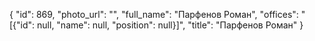 {
    "id": 869,
    "photo_url": "",
    "full_name": "Парфенов Роман",
    "offices": "[{\"id\": null, \"name\": null, \"position\": null}]",
    "title": "Парфенов Роман"
}